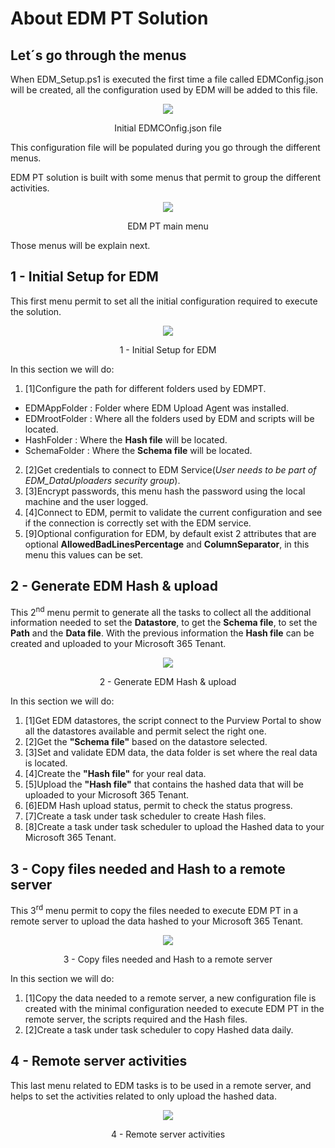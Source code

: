 # About EDM PT Solution
## Let´s go through the menus

When EDM_Setup.ps1 is executed the first time a file called EDMConfig.json will be created, all the configuration used by EDM will be added to this file.

<p align="center">
<img src="https://github.com/ProfKaz/EDM-Post-Tasks/assets/44684110/73902c38-4bb4-4713-af47-8e19746891c9"></p>
<p align="center">Initial EDMCOnfig.json file</p>

This configuration file will be populated during you go through the different menus.

EDM PT solution is built with some menus that permit to group the different activities.

<p align="center">
<img src="https://github.com/ProfKaz/EDM-Post-Tasks/assets/44684110/53c2ca9b-35cc-4972-b84c-bda1578327a3"></p>
<p align="center">EDM PT main menu</p>

Those menus will be explain next.

## 1 - Initial Setup for EDM
This first menu permit to set all the initial configuration required to execute the solution.

<p align="center">
<img src="https://github.com/ProfKaz/EDM-Post-Tasks/assets/44684110/02ced46f-074b-4424-a798-8a28672b0837"></p>
<p align="center">1 - Initial Setup for EDM</p>

In this section we will do:
1. [1]Configure the path for different folders used by EDMPT.
  * EDMAppFolder : Folder where EDM Upload Agent was installed.
  * EDMrootFolder : Where all the folders used by EDM and scripts will be located.
  * HashFolder : Where the **Hash file** will be located.
  * SchemaFolder : Where the **Schema file** will be located.
2. [2]Get credentials to connect to EDM Service(_User needs to be part of EDM_DataUploaders security group_).
3. [3]Encrypt passwords, this menu hash the password using the local machine and the user logged.
4. [4]Connect to EDM, permit to validate the current configuration and see if the connection is correctly set with the EDM service.
5. [9]Optional configuration for EDM, by default exist 2 attributes that are optional **AllowedBadLinesPercentage** and **ColumnSeparator**, in this menu this values can be set.

## 2 - Generate EDM Hash & upload
This 2<sup>nd</sup> menu permit to generate all the tasks to collect all the additional information needed to set the **Datastore**, to get the **Schema file**, to set the **Path** and the **Data file**. With the previous information the **Hash file** can be created and uploaded to your Microsoft 365 Tenant.

<p align="center">
<img src="https://github.com/ProfKaz/EDM-Post-Tasks/assets/44684110/df3f91da-0a3c-467a-bf83-c0a225b9cdaa"></p>
<p align="center">2 - Generate EDM Hash & upload</p>

In this section we will do:
1. [1]Get EDM datastores, the script connect to the Purview Portal to show all the datastores available and permit select the right one.
2. [2]Get the **"Schema file"** based on the datastore selected.
3. [3]Set and validate EDM data, the data folder is set where the real data is located.
4. [4]Create the **"Hash file"** for your real data.
5. [5]Upload the **"Hash file"** that contains the hashed data that will be uploaded to your Microsoft 365 Tenant.
6. [6]EDM Hash upload status, permit to check the status progress.
7. [7]Create a task under task scheduler to create Hash files.
8. [8]Create a task under task scheduler to upload the Hashed data to your Microsoft 365 Tenant.

## 3 - Copy files needed and Hash to a remote server
This 3<sup>rd</sup> menu permit to copy the files needed to execute EDM PT in a remote server to upload the data hashed to your Microsoft 365 Tenant.

<p align="center">
<img src="https://github.com/ProfKaz/EDM-Post-Tasks/assets/44684110/2d624338-35b4-4fbb-a456-b985fbf47281"></p>
<p align="center">3 - Copy files needed and Hash to a remote server</p>

In this section we will do:
1. [1]Copy the data needed to a remote server, a new configuration file is created with the minimal configuration needed to execute EDM PT in the remote server, the scripts required and the Hash files.
2. [2]Create a task under task scheduler to copy Hashed data daily.

## 4 - Remote server activities
This last menu related to EDM tasks is to be used in a remote server, and helps to set the activities related to only upload the hashed data.

<p align="center">
<img src="https://github.com/ProfKaz/EDM-Post-Tasks/assets/44684110/00d6948c-c6b6-4db9-b29f-9b0766b30ba8"></p>
<p align="center">4 - Remote server activities</p>
